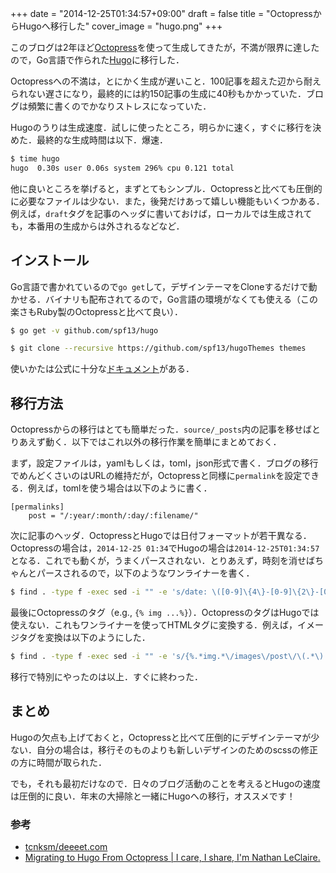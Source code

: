 +++
date = "2014-12-25T01:34:57+09:00"
draft = false
title = "OctopressからHugoへ移行した"
cover_image = "hugo.png"
+++

このブログは2年ほど[Octopress](http://octopress.org/)を使って生成してきたが，不満が限界に達したので，Go言語で作られた[Hugo](http://gohugo.io/)に移行した．

Octopressへの不満は，とにかく生成が遅いこと．100記事を超えた辺から耐えられない遅さになり，最終的には約150記事の生成に40秒もかかっていた．ブログは頻繁に書くのでかなりストレスになっていた．

Hugoのうりは生成速度．試しに使ったところ，明らかに速く，すぐに移行を決めた．最終的な生成時間は以下．爆速．

```bash
$ time hugo
hugo  0.30s user 0.06s system 296% cpu 0.121 total
```

他に良いところを挙げると，まずとてもシンプル．Octopressと比べても圧倒的に必要なファイルは少ない．また，後発だけあって嬉しい機能もいくつかある．例えば，`draft`タグを記事のヘッダに書いておけば，ローカルでは生成されても，本番用の生成からは外されるなどなど．


## インストール

Go言語で書かれているので`go get`して，デザインテーマをCloneするだけで動かせる．バイナリも配布されてるので，Go言語の環境がなくても使える（この楽さもRuby製のOctopressと比べて良い）．

```bash
$ go get -v github.com/spf13/hugo
```

```bash
$ git clone --recursive https://github.com/spf13/hugoThemes themes
```

使いかたは公式に十分な[ドキュメント](http://gohugo.io/overview/introduction)がある．

## 移行方法

Octopressからの移行はとても簡単だった．`source/_posts`内の記事を移せばとりあえず動く．以下ではこれ以外の移行作業を簡単にまとめておく．

まず，設定ファイルは，yamlもしくは，toml，json形式で書く．ブログの移行でめんどくさいのはURLの維持だが，Octopressと同様に`permalink`を設定できる．例えば，tomlを使う場合は以下のように書く．

```
[permalinks]
    post = "/:year/:month/:day/:filename/"
```

次に記事のヘッダ．OctopressとHugoでは日付フォーマットが若干異なる．Octopressの場合は，`2014-12-25 01:34`でHugoの場合は`2014-12-25T01:34:57`となる．これでも動くが，うまくパースされない．とりあえず，時刻を消せばちゃんとパースされるので，以下のようなワンライナーを書く．

```bash
$ find . -type f -exec sed -i "" -e 's/date: \([0-9]\{4\}-[0-9]\{2\}-[0-9]\{2\}\).*$/date: \1/g' {} \;
```

最後にOctopressのタグ（e.g., `{% img ...%}`）．OctopressのタグはHugoでは使えない．これもワンライナーを使ってHTMLタグに変換する．例えば，イメージタグを変換は以下のようにした．

```bash
$ find . -type f -exec sed -i "" -e 's/{%.*img.*\/images\/post\/\(.*\) .*%}/<img src=\"\/images\/\1\" class=\"image\">/g' {} \;
```

移行で特別にやったのは以上．すぐに終わった．

## まとめ

Hugoの欠点も上げておくと，Octopressと比べて圧倒的にデザインテーマが少ない．自分の場合は，移行そのものよりも新しいデザインのためのscssの修正の方に時間が取られた．

でも，それも最初だけなので．日々のブログ活動のことを考えるとHugoの速度は圧倒的に良い．年末の大掃除と一緒にHugoへの移行，オススメです！

### 参考

- [tcnksm/deeeet.com](https://github.com/tcnksm/deeeet.com)
- [Migrating to Hugo From Octopress | I care, I share, I'm Nathan LeClaire.](http://nathanleclaire.com/blog/2014/12/22/migrating-to-hugo-from-octopress/)

